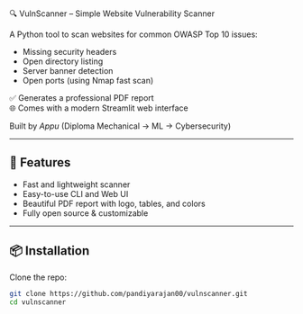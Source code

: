  🔍 VulnScanner – Simple Website Vulnerability Scanner

A Python tool to scan websites for common OWASP Top 10 issues:
- Missing security headers
- Open directory listing
- Server banner detection
- Open ports (using Nmap fast scan)

✅ Generates a professional PDF report  
🌐 Comes with a modern Streamlit web interface

Built by *Appu* (Diploma Mechanical → ML → Cybersecurity)

---

## 🚀 Features
- Fast and lightweight scanner
- Easy-to-use CLI and Web UI
- Beautiful PDF report with logo, tables, and colors
- Fully open source & customizable

---

## 📦 Installation

Clone the repo:
```bash
git clone https://github.com/pandiyarajan00/vulnscanner.git
cd vulnscanner
